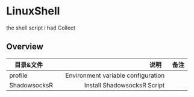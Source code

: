 # LinuxShell
the shell script i had Collect

## Overview
| 目录&文件        | 说明   |  备注  |
| --------   | -----:  | :----:  |
| profile     | Environment variable configuration |       |
| ShadowsocksR     | Install ShadowsocksR Script |       |
